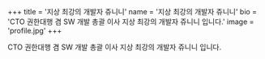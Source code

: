 +++
title = '지상 최강의 개발자 쥬니니'
name = '지상 최강의 개발자 쥬니니'
bio = 'CTO 권한대행 겸 SW 개발 총괄 이사 지상 최강의 개발자 쥬니니 입니다.'
image = 'profile.jpg'
+++

CTO 권한대행 겸 SW 개발 총괄 이사 지상 최강의 개발자 쥬니니 입니다.
